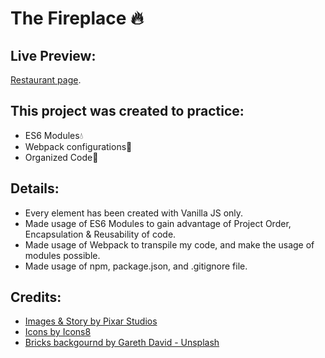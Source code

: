 # The Fireplace 🔥
## Live Preview:
[Restaurant page](https://avihayr.github.io/restaurant-page/).

## This project was created to practice:
- ES6 Modules💧
- Webpack configurations🔧
- Organized Code📁

## Details: 
- Every element has been created with Vanilla JS only.
- Made usage of ES6 Modules to gain advantage of Project Order, Encapsulation & Reusability of code. 
- Made usage of Webpack to transpile my code, and make the usage of modules possible.
- Made usage of npm, package.json, and .gitignore file. 

## Credits:
- [Images & Story by Pixar Studios]([https://fonts.google.com/specimen/Mr+Dafoe](https://www.pixar.com/elemental))
- [Icons by Icons8]([https://fonts.google.com/specimen/Mynerve](https://icons8.com/))
- [Bricks backgournd by Gareth David - Unsplash]([https://fonts.google.com/specimen/Caveat](https://unsplash.com/@gareth_david))
